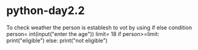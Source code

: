 # python-day2.2
To check weather the person is establesh to vot by using if else condition
person= int(input("enter the age"))
limit= 18
if person>=limit:
    print("eligible")
else:
    print("not eligible")
